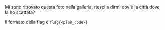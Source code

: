 Mi sono ritrovato questa foto nella galleria, riesci a dirmi dov'è la città dove la ho scattata?

Il formato della flag è `flag{<plus_code>}`

